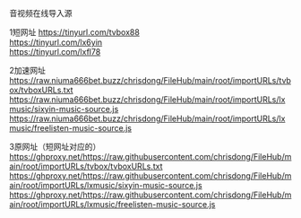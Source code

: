 音视频在线导入源

1短网址
https://tinyurl.com/tvbox88  
https://tinyurl.com/lx6yin  
https://tinyurl.com/lxfl78  

2加速网址  
https://raw.niuma666bet.buzz/chrisdong/FileHub/main/root/importURLs/tvbox/tvboxURLs.txt
https://raw.niuma666bet.buzz/chrisdong/FileHub/main/root/importURLs/lxmusic/sixyin-music-source.js
https://raw.niuma666bet.buzz/chrisdong/FileHub/main/root/importURLs/lxmusic/freelisten-music-source.js

3原网址（短网址对应的）  
https://ghproxy.net/https://raw.githubusercontent.com/chrisdong/FileHub/main/root/importURLs/tvbox/tvboxURLs.txt
https://ghproxy.net/https://raw.githubusercontent.com/chrisdong/FileHub/main/root/importURLs/lxmusic/sixyin-music-source.js
https://ghproxy.net/https://raw.githubusercontent.com/chrisdong/FileHub/main/root/importURLs/lxmusic/freelisten-music-source.js


